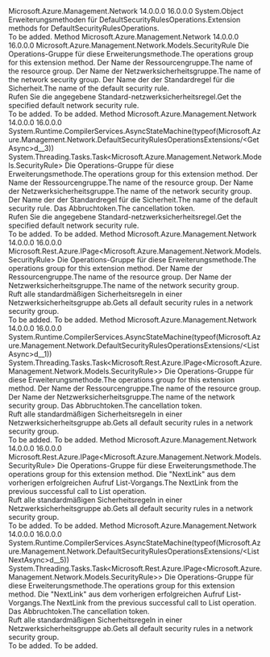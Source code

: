 <Type Name="DefaultSecurityRulesOperationsExtensions" FullName="Microsoft.Azure.Management.Network.DefaultSecurityRulesOperationsExtensions">
  <TypeSignature Language="C#" Value="public static class DefaultSecurityRulesOperationsExtensions" />
  <TypeSignature Language="ILAsm" Value=".class public auto ansi abstract sealed beforefieldinit DefaultSecurityRulesOperationsExtensions extends System.Object" />
  <TypeSignature Language="DocId" Value="T:Microsoft.Azure.Management.Network.DefaultSecurityRulesOperationsExtensions" />
  <TypeSignature Language="VB.NET" Value="Public Module DefaultSecurityRulesOperationsExtensions" />
  <TypeSignature Language="F#" Value="type DefaultSecurityRulesOperationsExtensions = class" />
  <AssemblyInfo>
    <AssemblyName>Microsoft.Azure.Management.Network</AssemblyName>
    <AssemblyVersion>14.0.0.0</AssemblyVersion>
    <AssemblyVersion>16.0.0.0</AssemblyVersion>
  </AssemblyInfo>
  <Base>
    <BaseTypeName>System.Object</BaseTypeName>
  </Base>
  <Interfaces />
  <Docs>
    <summary>
            <span data-ttu-id="008d9-101">Erweiterungsmethoden für DefaultSecurityRulesOperations.</span><span class="sxs-lookup"><span data-stu-id="008d9-101">Extension methods for DefaultSecurityRulesOperations.</span></span>
            </summary>
    <remarks>To be added.</remarks>
  </Docs>
  <Members>
    <Member MemberName="Get">
      <MemberSignature Language="C#" Value="public static Microsoft.Azure.Management.Network.Models.SecurityRule Get (this Microsoft.Azure.Management.Network.IDefaultSecurityRulesOperations operations, string resourceGroupName, string networkSecurityGroupName, string defaultSecurityRuleName);" />
      <MemberSignature Language="ILAsm" Value=".method public static hidebysig class Microsoft.Azure.Management.Network.Models.SecurityRule Get(class Microsoft.Azure.Management.Network.IDefaultSecurityRulesOperations operations, string resourceGroupName, string networkSecurityGroupName, string defaultSecurityRuleName) cil managed" />
      <MemberSignature Language="DocId" Value="M:Microsoft.Azure.Management.Network.DefaultSecurityRulesOperationsExtensions.Get(Microsoft.Azure.Management.Network.IDefaultSecurityRulesOperations,System.String,System.String,System.String)" />
      <MemberSignature Language="VB.NET" Value="&lt;Extension()&gt;&#xA;Public Function Get (operations As IDefaultSecurityRulesOperations, resourceGroupName As String, networkSecurityGroupName As String, defaultSecurityRuleName As String) As SecurityRule" />
      <MemberSignature Language="F#" Value="static member Get : Microsoft.Azure.Management.Network.IDefaultSecurityRulesOperations * string * string * string -&gt; Microsoft.Azure.Management.Network.Models.SecurityRule" Usage="Microsoft.Azure.Management.Network.DefaultSecurityRulesOperationsExtensions.Get (operations, resourceGroupName, networkSecurityGroupName, defaultSecurityRuleName)" />
      <MemberType>Method</MemberType>
      <AssemblyInfo>
        <AssemblyName>Microsoft.Azure.Management.Network</AssemblyName>
        <AssemblyVersion>14.0.0.0</AssemblyVersion>
        <AssemblyVersion>16.0.0.0</AssemblyVersion>
      </AssemblyInfo>
      <ReturnValue>
        <ReturnType>Microsoft.Azure.Management.Network.Models.SecurityRule</ReturnType>
      </ReturnValue>
      <Parameters>
        <Parameter Name="operations" Type="Microsoft.Azure.Management.Network.IDefaultSecurityRulesOperations" RefType="this" />
        <Parameter Name="resourceGroupName" Type="System.String" />
        <Parameter Name="networkSecurityGroupName" Type="System.String" />
        <Parameter Name="defaultSecurityRuleName" Type="System.String" />
      </Parameters>
      <Docs>
        <param name="operations">
            <span data-ttu-id="008d9-102">Die Operations-Gruppe für diese Erweiterungsmethode.</span><span class="sxs-lookup"><span data-stu-id="008d9-102">The operations group for this extension method.</span></span>
            </param>
        <param name="resourceGroupName">
            <span data-ttu-id="008d9-103">Der Name der Ressourcengruppe.</span><span class="sxs-lookup"><span data-stu-id="008d9-103">The name of the resource group.</span></span>
            </param>
        <param name="networkSecurityGroupName">
            <span data-ttu-id="008d9-104">Der Name der Netzwerksicherheitsgruppe.</span><span class="sxs-lookup"><span data-stu-id="008d9-104">The name of the network security group.</span></span>
            </param>
        <param name="defaultSecurityRuleName">
            <span data-ttu-id="008d9-105">Der Name der der Standardregel für die Sicherheit.</span><span class="sxs-lookup"><span data-stu-id="008d9-105">The name of the default security rule.</span></span>
            </param>
        <summary>
            <span data-ttu-id="008d9-106">Rufen Sie die angegebene Standard-netzwerksicherheitsregel.</span><span class="sxs-lookup"><span data-stu-id="008d9-106">Get the specified default network security rule.</span></span>
            </summary>
        <returns>To be added.</returns>
        <remarks>To be added.</remarks>
      </Docs>
    </Member>
    <Member MemberName="GetAsync">
      <MemberSignature Language="C#" Value="public static System.Threading.Tasks.Task&lt;Microsoft.Azure.Management.Network.Models.SecurityRule&gt; GetAsync (this Microsoft.Azure.Management.Network.IDefaultSecurityRulesOperations operations, string resourceGroupName, string networkSecurityGroupName, string defaultSecurityRuleName, System.Threading.CancellationToken cancellationToken = null);" />
      <MemberSignature Language="ILAsm" Value=".method public static hidebysig class System.Threading.Tasks.Task`1&lt;class Microsoft.Azure.Management.Network.Models.SecurityRule&gt; GetAsync(class Microsoft.Azure.Management.Network.IDefaultSecurityRulesOperations operations, string resourceGroupName, string networkSecurityGroupName, string defaultSecurityRuleName, valuetype System.Threading.CancellationToken cancellationToken) cil managed" />
      <MemberSignature Language="DocId" Value="M:Microsoft.Azure.Management.Network.DefaultSecurityRulesOperationsExtensions.GetAsync(Microsoft.Azure.Management.Network.IDefaultSecurityRulesOperations,System.String,System.String,System.String,System.Threading.CancellationToken)" />
      <MemberSignature Language="F#" Value="static member GetAsync : Microsoft.Azure.Management.Network.IDefaultSecurityRulesOperations * string * string * string * System.Threading.CancellationToken -&gt; System.Threading.Tasks.Task&lt;Microsoft.Azure.Management.Network.Models.SecurityRule&gt;" Usage="Microsoft.Azure.Management.Network.DefaultSecurityRulesOperationsExtensions.GetAsync (operations, resourceGroupName, networkSecurityGroupName, defaultSecurityRuleName, cancellationToken)" />
      <MemberType>Method</MemberType>
      <AssemblyInfo>
        <AssemblyName>Microsoft.Azure.Management.Network</AssemblyName>
        <AssemblyVersion>14.0.0.0</AssemblyVersion>
        <AssemblyVersion>16.0.0.0</AssemblyVersion>
      </AssemblyInfo>
      <Attributes>
        <Attribute>
          <AttributeName>System.Runtime.CompilerServices.AsyncStateMachine(typeof(Microsoft.Azure.Management.Network.DefaultSecurityRulesOperationsExtensions/&lt;GetAsync&gt;d__3))</AttributeName>
        </Attribute>
      </Attributes>
      <ReturnValue>
        <ReturnType>System.Threading.Tasks.Task&lt;Microsoft.Azure.Management.Network.Models.SecurityRule&gt;</ReturnType>
      </ReturnValue>
      <Parameters>
        <Parameter Name="operations" Type="Microsoft.Azure.Management.Network.IDefaultSecurityRulesOperations" RefType="this" />
        <Parameter Name="resourceGroupName" Type="System.String" />
        <Parameter Name="networkSecurityGroupName" Type="System.String" />
        <Parameter Name="defaultSecurityRuleName" Type="System.String" />
        <Parameter Name="cancellationToken" Type="System.Threading.CancellationToken" />
      </Parameters>
      <Docs>
        <param name="operations">
            <span data-ttu-id="008d9-107">Die Operations-Gruppe für diese Erweiterungsmethode.</span><span class="sxs-lookup"><span data-stu-id="008d9-107">The operations group for this extension method.</span></span>
            </param>
        <param name="resourceGroupName">
            <span data-ttu-id="008d9-108">Der Name der Ressourcengruppe.</span><span class="sxs-lookup"><span data-stu-id="008d9-108">The name of the resource group.</span></span>
            </param>
        <param name="networkSecurityGroupName">
            <span data-ttu-id="008d9-109">Der Name der Netzwerksicherheitsgruppe.</span><span class="sxs-lookup"><span data-stu-id="008d9-109">The name of the network security group.</span></span>
            </param>
        <param name="defaultSecurityRuleName">
            <span data-ttu-id="008d9-110">Der Name der der Standardregel für die Sicherheit.</span><span class="sxs-lookup"><span data-stu-id="008d9-110">The name of the default security rule.</span></span>
            </param>
        <param name="cancellationToken">
            <span data-ttu-id="008d9-111">Das Abbruchtoken.</span><span class="sxs-lookup"><span data-stu-id="008d9-111">The cancellation token.</span></span>
            </param>
        <summary>
            <span data-ttu-id="008d9-112">Rufen Sie die angegebene Standard-netzwerksicherheitsregel.</span><span class="sxs-lookup"><span data-stu-id="008d9-112">Get the specified default network security rule.</span></span>
            </summary>
        <returns>To be added.</returns>
        <remarks>To be added.</remarks>
      </Docs>
    </Member>
    <Member MemberName="List">
      <MemberSignature Language="C#" Value="public static Microsoft.Rest.Azure.IPage&lt;Microsoft.Azure.Management.Network.Models.SecurityRule&gt; List (this Microsoft.Azure.Management.Network.IDefaultSecurityRulesOperations operations, string resourceGroupName, string networkSecurityGroupName);" />
      <MemberSignature Language="ILAsm" Value=".method public static hidebysig class Microsoft.Rest.Azure.IPage`1&lt;class Microsoft.Azure.Management.Network.Models.SecurityRule&gt; List(class Microsoft.Azure.Management.Network.IDefaultSecurityRulesOperations operations, string resourceGroupName, string networkSecurityGroupName) cil managed" />
      <MemberSignature Language="DocId" Value="M:Microsoft.Azure.Management.Network.DefaultSecurityRulesOperationsExtensions.List(Microsoft.Azure.Management.Network.IDefaultSecurityRulesOperations,System.String,System.String)" />
      <MemberSignature Language="VB.NET" Value="&lt;Extension()&gt;&#xA;Public Function List (operations As IDefaultSecurityRulesOperations, resourceGroupName As String, networkSecurityGroupName As String) As IPage(Of SecurityRule)" />
      <MemberSignature Language="F#" Value="static member List : Microsoft.Azure.Management.Network.IDefaultSecurityRulesOperations * string * string -&gt; Microsoft.Rest.Azure.IPage&lt;Microsoft.Azure.Management.Network.Models.SecurityRule&gt;" Usage="Microsoft.Azure.Management.Network.DefaultSecurityRulesOperationsExtensions.List (operations, resourceGroupName, networkSecurityGroupName)" />
      <MemberType>Method</MemberType>
      <AssemblyInfo>
        <AssemblyName>Microsoft.Azure.Management.Network</AssemblyName>
        <AssemblyVersion>14.0.0.0</AssemblyVersion>
        <AssemblyVersion>16.0.0.0</AssemblyVersion>
      </AssemblyInfo>
      <ReturnValue>
        <ReturnType>Microsoft.Rest.Azure.IPage&lt;Microsoft.Azure.Management.Network.Models.SecurityRule&gt;</ReturnType>
      </ReturnValue>
      <Parameters>
        <Parameter Name="operations" Type="Microsoft.Azure.Management.Network.IDefaultSecurityRulesOperations" RefType="this" />
        <Parameter Name="resourceGroupName" Type="System.String" />
        <Parameter Name="networkSecurityGroupName" Type="System.String" />
      </Parameters>
      <Docs>
        <param name="operations">
            <span data-ttu-id="008d9-113">Die Operations-Gruppe für diese Erweiterungsmethode.</span><span class="sxs-lookup"><span data-stu-id="008d9-113">The operations group for this extension method.</span></span>
            </param>
        <param name="resourceGroupName">
            <span data-ttu-id="008d9-114">Der Name der Ressourcengruppe.</span><span class="sxs-lookup"><span data-stu-id="008d9-114">The name of the resource group.</span></span>
            </param>
        <param name="networkSecurityGroupName">
            <span data-ttu-id="008d9-115">Der Name der Netzwerksicherheitsgruppe.</span><span class="sxs-lookup"><span data-stu-id="008d9-115">The name of the network security group.</span></span>
            </param>
        <summary>
            <span data-ttu-id="008d9-116">Ruft alle standardmäßigen Sicherheitsregeln in einer Netzwerksicherheitsgruppe ab.</span><span class="sxs-lookup"><span data-stu-id="008d9-116">Gets all default security rules in a network security group.</span></span>
            </summary>
        <returns>To be added.</returns>
        <remarks>To be added.</remarks>
      </Docs>
    </Member>
    <Member MemberName="ListAsync">
      <MemberSignature Language="C#" Value="public static System.Threading.Tasks.Task&lt;Microsoft.Rest.Azure.IPage&lt;Microsoft.Azure.Management.Network.Models.SecurityRule&gt;&gt; ListAsync (this Microsoft.Azure.Management.Network.IDefaultSecurityRulesOperations operations, string resourceGroupName, string networkSecurityGroupName, System.Threading.CancellationToken cancellationToken = null);" />
      <MemberSignature Language="ILAsm" Value=".method public static hidebysig class System.Threading.Tasks.Task`1&lt;class Microsoft.Rest.Azure.IPage`1&lt;class Microsoft.Azure.Management.Network.Models.SecurityRule&gt;&gt; ListAsync(class Microsoft.Azure.Management.Network.IDefaultSecurityRulesOperations operations, string resourceGroupName, string networkSecurityGroupName, valuetype System.Threading.CancellationToken cancellationToken) cil managed" />
      <MemberSignature Language="DocId" Value="M:Microsoft.Azure.Management.Network.DefaultSecurityRulesOperationsExtensions.ListAsync(Microsoft.Azure.Management.Network.IDefaultSecurityRulesOperations,System.String,System.String,System.Threading.CancellationToken)" />
      <MemberSignature Language="F#" Value="static member ListAsync : Microsoft.Azure.Management.Network.IDefaultSecurityRulesOperations * string * string * System.Threading.CancellationToken -&gt; System.Threading.Tasks.Task&lt;Microsoft.Rest.Azure.IPage&lt;Microsoft.Azure.Management.Network.Models.SecurityRule&gt;&gt;" Usage="Microsoft.Azure.Management.Network.DefaultSecurityRulesOperationsExtensions.ListAsync (operations, resourceGroupName, networkSecurityGroupName, cancellationToken)" />
      <MemberType>Method</MemberType>
      <AssemblyInfo>
        <AssemblyName>Microsoft.Azure.Management.Network</AssemblyName>
        <AssemblyVersion>14.0.0.0</AssemblyVersion>
        <AssemblyVersion>16.0.0.0</AssemblyVersion>
      </AssemblyInfo>
      <Attributes>
        <Attribute>
          <AttributeName>System.Runtime.CompilerServices.AsyncStateMachine(typeof(Microsoft.Azure.Management.Network.DefaultSecurityRulesOperationsExtensions/&lt;ListAsync&gt;d__1))</AttributeName>
        </Attribute>
      </Attributes>
      <ReturnValue>
        <ReturnType>System.Threading.Tasks.Task&lt;Microsoft.Rest.Azure.IPage&lt;Microsoft.Azure.Management.Network.Models.SecurityRule&gt;&gt;</ReturnType>
      </ReturnValue>
      <Parameters>
        <Parameter Name="operations" Type="Microsoft.Azure.Management.Network.IDefaultSecurityRulesOperations" RefType="this" />
        <Parameter Name="resourceGroupName" Type="System.String" />
        <Parameter Name="networkSecurityGroupName" Type="System.String" />
        <Parameter Name="cancellationToken" Type="System.Threading.CancellationToken" />
      </Parameters>
      <Docs>
        <param name="operations">
            <span data-ttu-id="008d9-117">Die Operations-Gruppe für diese Erweiterungsmethode.</span><span class="sxs-lookup"><span data-stu-id="008d9-117">The operations group for this extension method.</span></span>
            </param>
        <param name="resourceGroupName">
            <span data-ttu-id="008d9-118">Der Name der Ressourcengruppe.</span><span class="sxs-lookup"><span data-stu-id="008d9-118">The name of the resource group.</span></span>
            </param>
        <param name="networkSecurityGroupName">
            <span data-ttu-id="008d9-119">Der Name der Netzwerksicherheitsgruppe.</span><span class="sxs-lookup"><span data-stu-id="008d9-119">The name of the network security group.</span></span>
            </param>
        <param name="cancellationToken">
            <span data-ttu-id="008d9-120">Das Abbruchtoken.</span><span class="sxs-lookup"><span data-stu-id="008d9-120">The cancellation token.</span></span>
            </param>
        <summary>
            <span data-ttu-id="008d9-121">Ruft alle standardmäßigen Sicherheitsregeln in einer Netzwerksicherheitsgruppe ab.</span><span class="sxs-lookup"><span data-stu-id="008d9-121">Gets all default security rules in a network security group.</span></span>
            </summary>
        <returns>To be added.</returns>
        <remarks>To be added.</remarks>
      </Docs>
    </Member>
    <Member MemberName="ListNext">
      <MemberSignature Language="C#" Value="public static Microsoft.Rest.Azure.IPage&lt;Microsoft.Azure.Management.Network.Models.SecurityRule&gt; ListNext (this Microsoft.Azure.Management.Network.IDefaultSecurityRulesOperations operations, string nextPageLink);" />
      <MemberSignature Language="ILAsm" Value=".method public static hidebysig class Microsoft.Rest.Azure.IPage`1&lt;class Microsoft.Azure.Management.Network.Models.SecurityRule&gt; ListNext(class Microsoft.Azure.Management.Network.IDefaultSecurityRulesOperations operations, string nextPageLink) cil managed" />
      <MemberSignature Language="DocId" Value="M:Microsoft.Azure.Management.Network.DefaultSecurityRulesOperationsExtensions.ListNext(Microsoft.Azure.Management.Network.IDefaultSecurityRulesOperations,System.String)" />
      <MemberSignature Language="VB.NET" Value="&lt;Extension()&gt;&#xA;Public Function ListNext (operations As IDefaultSecurityRulesOperations, nextPageLink As String) As IPage(Of SecurityRule)" />
      <MemberSignature Language="F#" Value="static member ListNext : Microsoft.Azure.Management.Network.IDefaultSecurityRulesOperations * string -&gt; Microsoft.Rest.Azure.IPage&lt;Microsoft.Azure.Management.Network.Models.SecurityRule&gt;" Usage="Microsoft.Azure.Management.Network.DefaultSecurityRulesOperationsExtensions.ListNext (operations, nextPageLink)" />
      <MemberType>Method</MemberType>
      <AssemblyInfo>
        <AssemblyName>Microsoft.Azure.Management.Network</AssemblyName>
        <AssemblyVersion>14.0.0.0</AssemblyVersion>
        <AssemblyVersion>16.0.0.0</AssemblyVersion>
      </AssemblyInfo>
      <ReturnValue>
        <ReturnType>Microsoft.Rest.Azure.IPage&lt;Microsoft.Azure.Management.Network.Models.SecurityRule&gt;</ReturnType>
      </ReturnValue>
      <Parameters>
        <Parameter Name="operations" Type="Microsoft.Azure.Management.Network.IDefaultSecurityRulesOperations" RefType="this" />
        <Parameter Name="nextPageLink" Type="System.String" />
      </Parameters>
      <Docs>
        <param name="operations">
            <span data-ttu-id="008d9-122">Die Operations-Gruppe für diese Erweiterungsmethode.</span><span class="sxs-lookup"><span data-stu-id="008d9-122">The operations group for this extension method.</span></span>
            </param>
        <param name="nextPageLink">
            <span data-ttu-id="008d9-123">Die "NextLink" aus dem vorherigen erfolgreichen Aufruf List-Vorgangs.</span><span class="sxs-lookup"><span data-stu-id="008d9-123">The NextLink from the previous successful call to List operation.</span></span>
            </param>
        <summary>
            <span data-ttu-id="008d9-124">Ruft alle standardmäßigen Sicherheitsregeln in einer Netzwerksicherheitsgruppe ab.</span><span class="sxs-lookup"><span data-stu-id="008d9-124">Gets all default security rules in a network security group.</span></span>
            </summary>
        <returns>To be added.</returns>
        <remarks>To be added.</remarks>
      </Docs>
    </Member>
    <Member MemberName="ListNextAsync">
      <MemberSignature Language="C#" Value="public static System.Threading.Tasks.Task&lt;Microsoft.Rest.Azure.IPage&lt;Microsoft.Azure.Management.Network.Models.SecurityRule&gt;&gt; ListNextAsync (this Microsoft.Azure.Management.Network.IDefaultSecurityRulesOperations operations, string nextPageLink, System.Threading.CancellationToken cancellationToken = null);" />
      <MemberSignature Language="ILAsm" Value=".method public static hidebysig class System.Threading.Tasks.Task`1&lt;class Microsoft.Rest.Azure.IPage`1&lt;class Microsoft.Azure.Management.Network.Models.SecurityRule&gt;&gt; ListNextAsync(class Microsoft.Azure.Management.Network.IDefaultSecurityRulesOperations operations, string nextPageLink, valuetype System.Threading.CancellationToken cancellationToken) cil managed" />
      <MemberSignature Language="DocId" Value="M:Microsoft.Azure.Management.Network.DefaultSecurityRulesOperationsExtensions.ListNextAsync(Microsoft.Azure.Management.Network.IDefaultSecurityRulesOperations,System.String,System.Threading.CancellationToken)" />
      <MemberSignature Language="F#" Value="static member ListNextAsync : Microsoft.Azure.Management.Network.IDefaultSecurityRulesOperations * string * System.Threading.CancellationToken -&gt; System.Threading.Tasks.Task&lt;Microsoft.Rest.Azure.IPage&lt;Microsoft.Azure.Management.Network.Models.SecurityRule&gt;&gt;" Usage="Microsoft.Azure.Management.Network.DefaultSecurityRulesOperationsExtensions.ListNextAsync (operations, nextPageLink, cancellationToken)" />
      <MemberType>Method</MemberType>
      <AssemblyInfo>
        <AssemblyName>Microsoft.Azure.Management.Network</AssemblyName>
        <AssemblyVersion>14.0.0.0</AssemblyVersion>
        <AssemblyVersion>16.0.0.0</AssemblyVersion>
      </AssemblyInfo>
      <Attributes>
        <Attribute>
          <AttributeName>System.Runtime.CompilerServices.AsyncStateMachine(typeof(Microsoft.Azure.Management.Network.DefaultSecurityRulesOperationsExtensions/&lt;ListNextAsync&gt;d__5))</AttributeName>
        </Attribute>
      </Attributes>
      <ReturnValue>
        <ReturnType>System.Threading.Tasks.Task&lt;Microsoft.Rest.Azure.IPage&lt;Microsoft.Azure.Management.Network.Models.SecurityRule&gt;&gt;</ReturnType>
      </ReturnValue>
      <Parameters>
        <Parameter Name="operations" Type="Microsoft.Azure.Management.Network.IDefaultSecurityRulesOperations" RefType="this" />
        <Parameter Name="nextPageLink" Type="System.String" />
        <Parameter Name="cancellationToken" Type="System.Threading.CancellationToken" />
      </Parameters>
      <Docs>
        <param name="operations">
            <span data-ttu-id="008d9-125">Die Operations-Gruppe für diese Erweiterungsmethode.</span><span class="sxs-lookup"><span data-stu-id="008d9-125">The operations group for this extension method.</span></span>
            </param>
        <param name="nextPageLink">
            <span data-ttu-id="008d9-126">Die "NextLink" aus dem vorherigen erfolgreichen Aufruf List-Vorgangs.</span><span class="sxs-lookup"><span data-stu-id="008d9-126">The NextLink from the previous successful call to List operation.</span></span>
            </param>
        <param name="cancellationToken">
            <span data-ttu-id="008d9-127">Das Abbruchtoken.</span><span class="sxs-lookup"><span data-stu-id="008d9-127">The cancellation token.</span></span>
            </param>
        <summary>
            <span data-ttu-id="008d9-128">Ruft alle standardmäßigen Sicherheitsregeln in einer Netzwerksicherheitsgruppe ab.</span><span class="sxs-lookup"><span data-stu-id="008d9-128">Gets all default security rules in a network security group.</span></span>
            </summary>
        <returns>To be added.</returns>
        <remarks>To be added.</remarks>
      </Docs>
    </Member>
  </Members>
</Type>
